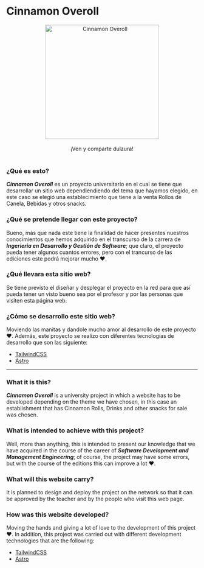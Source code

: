 # Cinnamon Overoll

<p align="center">
  <img src="https://user-images.githubusercontent.com/95977433/198202895-dc9cc2f2-97e4-4250-ae75-5c5f42cda375.png" alt="Cinnamon Overoll" width="300" heigth="300">
  <br/><br/>
  ¡Ven y comparte dulzura!
  <br/><br/>
</p>

### ¿Qué es esto?

***Cinnamon Overoll*** es un proyecto universitario en el cual se tiene que desarrollar un sitio web dependiendiendo del tema que hayamos elegido, en este caso se elegió una establecimiento que tiene a la venta Rollos de Canela, Bebidas y otros snacks.

### ¿Qué se pretende llegar con este proyecto?

Bueno, más que nada este tiene la finalidad de hacer presentes nuestros conocimientos que hemos adquirido en el transcurso de la carrera de ***Ingerieria en Desarrollo y Gestión de Software***; que claro, el proyecto pueda tener algunos cuantos errores, pero con el trancurso de las ediciones este podrá mejorar mucho ❤.

### ¿Qué llevara esta sitio web?

Se tiene previsto el diseñar y desplegar el proyecto en la red para que así pueda tener un visto bueno sea por el profesor y por las personas que visiten esta página web.

### ¿Cómo se desarrollo este sitio web?

Moviendo las manitas y dandole mucho amor al desarrollo de este proyecto ❤.
Además, este proyecto se realizo con diferentes tecnologías de desarrollo que son las siguiente:
- [TailwindCSS](https://tailwindcss.com/)
- [Astro](https://astro.build/)

<hr>

### What it is this?

***Cinnamon Overoll*** is a university project in which a website has to be developed depending on the theme we have chosen, in this case an establishment that has Cinnamon Rolls, Drinks and other snacks for sale was chosen.

### What is intended to achieve with this project?

Well, more than anything, this is intended to present our knowledge that we have acquired in the course of the career of ***Software Development and Management Engineering***; of course, the project may have some errors, but with the course of the editions this can improve a lot ❤.

### What will this website carry?

It is planned to design and deploy the project on the network so that it can be approved by the teacher and by the people who visit this web page.

### How was this website developed?

Moving the hands and giving a lot of love to the development of this project ❤.
In addition, this project was carried out with different development technologies that are the following:
- [TailwindCSS](https://tailwindcss.com/)
- [Astro](https://astro.build/)
